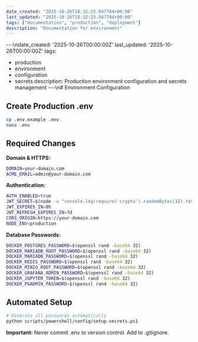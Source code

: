 ```yaml
---
date_created: "2025-10-26T18:32:25.947784+00:00"
last_updated: "2025-10-26T18:32:25.947784+00:00"
tags: ["documentation", "production", "deployment"]
description: "Documentation for environment"
---
```


---\ndate_created: '2025-10-26T00:00:00Z'
last_updated: '2025-10-26T00:00:00Z'
tags:

- production
- environment
- configuration
- secrets
  description: Production environment configuration and secrets management
  ---\n# Environment Configuration

## Create Production .env

```bash
cp .env.example .env
nano .env
```

## Required Changes

**Domain & HTTPS:**

```bash
DOMAIN=your-domain.com
ACME_EMAIL=admin@your-domain.com
```

**Authentication:**

```bash
AUTH_ENABLED=true
JWT_SECRET=$(node -e "console.log(require('crypto').randomBytes(32).toString('hex'))")
JWT_EXPIRES_IN=8h
JWT_REFRESH_EXPIRES_IN=7d
CORS_ORIGIN=https://your-domain.com
NODE_ENV=production
```

**Database Passwords:**

```bash
DOCKER_POSTGRES_PASSWORD=$(openssl rand -base64 32)
DOCKER_MARIADB_ROOT_PASSWORD=$(openssl rand -base64 32)
DOCKER_MARIADB_PASSWORD=$(openssl rand -base64 32)
DOCKER_REDIS_PASSWORD=$(openssl rand -base64 32)
DOCKER_MINIO_ROOT_PASSWORD=$(openssl rand -base64 32)
DOCKER_GRAFANA_ADMIN_PASSWORD=$(openssl rand -base64 32)
DOCKER_JUPYTER_TOKEN=$(openssl rand -base64 32)
DOCKER_PGADMIN_PASSWORD=$(openssl rand -base64 32)
```

## Automated Setup

```bash
# Generate all passwords automatically
python scripts/powershell/config/setup-secrets.ps1
```

**Important:** Never commit .env to version control. Add to .gitignore.
